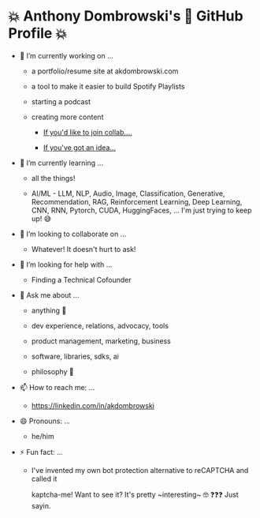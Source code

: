 # 💥 Anthony Dombrowski's 🤯 GitHub Profile 💥

- 🔭 I’m currently working on ...

  - a portfolio/resume site at akdombrowski.com

  - a tool to make it easier to build Spotify Playlists

  - starting a podcast

  - creating more content

    - [If you'd like to join collab....](https://linkedin.com/in/akdombrowski)

    - [If you've got an idea...](https://linkedin.com/in/akdombrowski)


- 🌱 I’m currently learning ...

  - all the things!

  - AI/ML - LLM, NLP, Audio, Image, Classification, Generative, Recommendation,
    RAG, Reinforcement Learning, Deep Learning, CNN, RNN, Pytorch, CUDA,
    HuggingFaces, ... I'm just trying to keep up! 😅

- 👯 I’m looking to collaborate on ...

  - Whatever! It doesn't hurt to ask!

- 🤔 I’m looking for help with ...

  - Finding a Technical Cofounder

- 💬 Ask me about ...

  - anything 📖

  - dev experience, relations, advocacy, tools

  - product management, marketing, business

  - software, libraries, sdks, ai

  - philosophy 🧠

- 📫 How to reach me: ...

  - <https://linkedin.com/in/akdombrowski>

- 😄 Pronouns: ...

  - he/him

- ⚡ Fun fact: ...

  - I've invented my own bot protection alternative to reCAPTCHA and called it

    kaptcha-me! Want to see it? It's pretty ~interesting~ 🤓 ❓❓❓ Just sayin.

<!-- **akdombrowski/akdombrowski** is a ✨ _special_ ✨ repository because its `README.md` (this file) appears on your GitHub profile. -->
